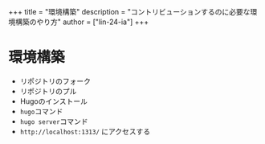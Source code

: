 +++
title = "環境構築"
description = "コントリビューションするのに必要な環境構築のやり方"
author = ["lin-24-ia"]
+++

# 環境構築

- リポジトリのフォーク
- リポジトリのプル
- Hugoのインストール
- `hugo`コマンド
- `hugo server`コマンド
- `http://localhost:1313/` にアクセスする